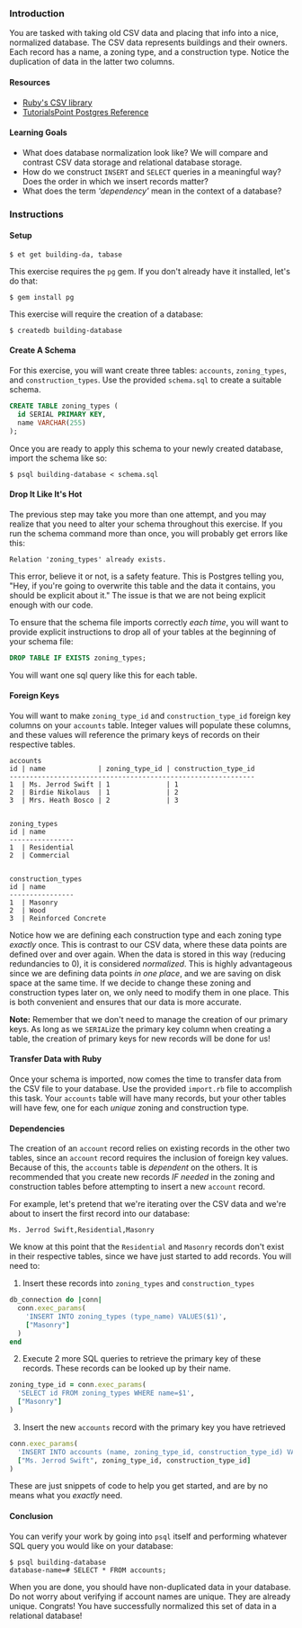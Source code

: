 ### Introduction

You are tasked with taking old CSV data and placing that info into a nice, normalized database.
The CSV data represents buildings and their owners. Each record has a name, a zoning type, and a construction type.
Notice the duplication of data in the latter two columns.  

#### Resources

- [Ruby's CSV library](http://ruby-doc.org/stdlib-2.3.0/libdoc/csv/rdoc/CSV.html)
- [TutorialsPoint Postgres Reference](https://www.tutorialspoint.com/postgresql/index.htm)

#### Learning Goals

- What does database normalization look like? We will compare and contrast CSV data storage and relational database storage.
- How do we construct `INSERT` and `SELECT` queries in a meaningful way? Does the order in which we insert records matter?
- What does the term *'dependency'* mean in the context of a database?

### Instructions

#### Setup

```no-highlight
$ et get building-da, tabase
```

This exercise requires the `pg` gem. If you don't already have it installed, let's do that:

```no-highlight
$ gem install pg
```

This exercise will require the creation of a database:

```no-highlight
$ createdb building-database
```

#### Create A Schema

For this exercise, you will want create three tables: `accounts`, `zoning_types`, and `construction_types`.
Use the provided `schema.sql` to create a suitable schema.

```sql
CREATE TABLE zoning_types (
  id SERIAL PRIMARY KEY,
  name VARCHAR(255)
);
```

Once you are ready to apply this schema to your newly created database, import the schema like so:

```no-highlight
$ psql building-database < schema.sql
```

#### Drop It Like It's Hot

The previous step may take you more than one attempt, and you may realize that you need to alter your schema throughout this exercise.
If you run the schema command more than once, you will probably get errors like this:

```no-highlight
Relation 'zoning_types' already exists.
```

This error, believe it or not, is a safety feature.
This is Postgres telling you, "Hey, if you're going to overwrite this table and the data it contains, you should be explicit about it."
The issue is that we are not being explicit enough with our code.

To ensure that the schema file imports correctly *each time*, you will want to provide explicit instructions to drop all of your tables at the beginning of your schema file:

```sql
DROP TABLE IF EXISTS zoning_types;
```

You will want one sql query like this for each table.

#### Foreign Keys

You will want to make `zoning_type_id` and `construction_type_id` foreign key columns on your `accounts` table.
Integer values will populate these columns, and these values will reference the primary keys of records on their respective tables.

```no-highlight
accounts
id | name             | zoning_type_id | construction_type_id
-------------------------------------------------------------
1  | Ms. Jerrod Swift | 1              | 1
2  | Birdie Nikolaus  | 1              | 2
3  | Mrs. Heath Bosco | 2              | 3


zoning_types
id | name
----------------
1  | Residential
2  | Commercial


construction_types
id | name
----------------
1  | Masonry
2  | Wood
3  | Reinforced Concrete
```

Notice how we are defining each construction type and each zoning type *exactly* once.
This is contrast to our CSV data, where these data points are defined over and over again.
When the data is stored in this way (reducing redundancies to 0), it is considered *normalized*.
This is highly advantageous since we are defining data points *in one place*, and we are saving on disk space at the same time.
If we decide to change these zoning and construction types later on, we only need to modify them in one place.
This is both convenient and ensures that our data is more accurate.

__Note:__ Remember that we don't need to manage the creation of our primary keys.
As long as we `SERIAL`ize the primary key column when creating a table, the creation of primary keys for new records will be done for us!

#### Transfer Data with Ruby

Once your schema is imported, now comes the time to transfer data from the CSV file to your database.
Use the provided `import.rb` file to accomplish this task.
Your `accounts` table will have many records, but your other tables will have few, one for each *unique* zoning and construction type.

#### Dependencies

The creation of an `account` record relies on existing records in the other two tables, since an `account` record requires the inclusion of foreign key values.
Because of this, the `accounts` table is *dependent* on the others.
It is recommended that you create new records *IF needed* in the zoning and construction tables before attempting to insert a new `account` record.

For example, let's pretend that we're iterating over the CSV data and we're about to insert the first record into our database:

```no-highlight
Ms. Jerrod Swift,Residential,Masonry
```
We know at this point that the `Residential` and `Masonry` records don't exist in their respective tables, since we have just started to add records. You will need to:

1. Insert these records into `zoning_types` and `construction_types`

```ruby
db_connection do |conn|
  conn.exec_params(
    'INSERT INTO zoning_types (type_name) VALUES($1)',
    ["Masonry"]
  )
end
```

2. Execute 2 more SQL queries to retrieve the primary key of these records. These records can be looked up by their name.

```ruby
zoning_type_id = conn.exec_params(
  'SELECT id FROM zoning_types WHERE name=$1',
  ["Masonry"]
)
```

3. Insert the new `accounts` record with the primary key you have retrieved

```ruby
conn.exec_params(
  'INSERT INTO accounts (name, zoning_type_id, construction_type_id) VALUES($1, $2, $3)',
  ["Ms. Jerrod Swift", zoning_type_id, construction_type_id]
)
```

These are just snippets of code to help you get started, and are by no means what you *exactly* need.

#### Conclusion

You can verify your work by going into `psql` itself and performing whatever SQL query you would like on your database:

```no-highlight
$ psql building-database
database-name=# SELECT * FROM accounts;
```

When you are done, you should have non-duplicated data in your database. Do not worry about verifying if account names are unique. They are already unique. Congrats! You have successfully normalized this set of data in a relational database!
